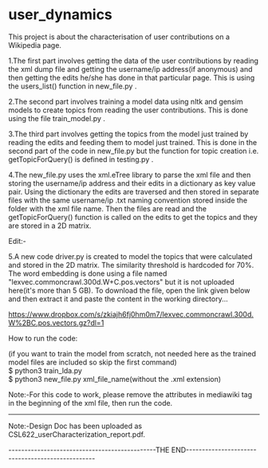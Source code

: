 # user_dynamics
This project is about the characterisation of user contributions on a Wikipedia page.

1.The first part involves getting the data of the user contributions by reading the xml dump file and getting the 
  username/ip address(if anonymous) and then getting the edits he/she has done in that particular page. This is 
  using the users_list() function in new_file.py .
  
2.The second part involves training a model data using nltk and gensim models to create topics from reading the 
  user contributions. This is done using the file train_model.py .
  
3.The third part involves getting the topics from the model just trained by reading the edits and feeding them to
  model just trained. This is done in the second part of the code in new_file.py but the function for topic creation
  i.e. getTopicForQuery() is defined in testing.py .
  
4.The new_file.py uses the xml.eTree library to parse the xml file and then storing the username/ip address and their
  edits in a dictionary as key value pair. Using the dictionary the edits are traversed and then stored in separate files
  with the same username/ip .txt naming convention stored inside the folder with the xml file name. Then the files are read
  and the getTopicForQuery() function is called on the edits to get the topics and they are stored in a 2D matrix.

Edit:-

5.A new code driver.py is created to model the topics that were calculated and stored in the 2D matrix. The similarity threshold is hardcoded for 70%. The word embedding is done using a file named "lexvec.commoncrawl.300d.W+C.pos.vectors" but it is not uploaded here(it's more than 5 GB). To download the file, open the link given below and then extract it and paste the content in the working directory...

https://www.dropbox.com/s/zkiajh6fj0hm0m7/lexvec.commoncrawl.300d.W%2BC.pos.vectors.gz?dl=1
  
How to run the code:

(if you want to train the model from scratch, not needed here as the trained model files are included so skip the first command)\
$ python3 train_lda.py\
$ python3 new_file.py xml_file_name(without the .xml extension)

Note:-For this code to work, please remove the attributes in mediawiki tag in the beginning of the xml file, then 
  run the code.
  
-----------------------------------------------------------------

Note:-Design Doc has been uploaded as CSL622_userCharacterization_report.pdf.

----------------------------------------------THE END-------------------------------------------------

